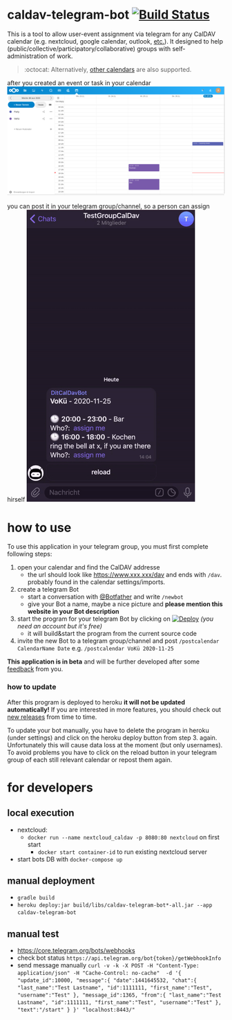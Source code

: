 # caldav-telegram-bot [![Build Status](https://travis-ci.org/dit-calendar/caldav-telegram-bot.svg?branch=master)](https://travis-ci.org/dit-calendar/caldav-telegram-bot)
This is a tool to allow user-event assignment via telegram for any CalDAV calendar (e.g. nextcloud, google calendar, outlook, [etc.](https://en.wikipedia.org/wiki/CalDAV#Server)). It designed to help (public/collective/participatory/collaborative) groups with self-administration of work.

> :octocat: Alternatively,  [other calendars](https://github.com/dit-calendar/dit-calendar.github.io) are also supported.

after you created an event or task in your calendar
<img src="doc/img/nexcloud-calendar.png" alt="calendar"/>

you can post it in your telegram group/channel, so a person can assign hirself
<img src="doc/img/telegram-bot.gif" alt="telegram"/>


# how to use
To use this application in your telegram group, you must first complete following steps:
1. open your calendar and find the CalDAV addresse
   * the url should look like https://www.xxx.xxx/dav and ends with `/dav`. probably found in the calendar settings/imports.
2. create a telegram Bot
   * start a conversation with [@Botfather](https://t.me/botfather) and write `/newbot`
   * give your Bot a name, maybe a nice picture and **please mention this website in your Bot description**
3. start the program for your telegram Bot by clicking on
    [![Deploy](https://www.herokucdn.com/deploy/button.svg)](https://heroku.com/deploy?template=https://github.com/dit-calendar/caldav-telegram-bot/tree/master) _(you need an account but it's free)_
   * it will build&start the program from the current source code
4. invite the new Bot to a telegram group/channel and post `/postcalendar CalendarName Date` e.g. `/postcalendar VoKü 2020-11-25`

**This application is in beta** and will be further developed after some [feedback](https://github.com/dit-calendar/caldav-telegram-bot/issues) from you.

### how to update
After this program is deployed to heroku **it will not be updated automatically!** If you are interested in more features, you should check out [new releases](https://github.com/dit-calendar/caldav-telegram-bot/releases) from time to time.

To update your bot manually, you have to delete the program in heroku (under settings) and click on the heroku deploy button from step 3. again. Unfortunately this will cause data loss at the moment (but only usernames). To avoid problems you have to click on the reload button in your telegram group of each still relevant calendar or repost them again.


# for developers

## local execution
* nextcloud:
  * `docker run --name nextcloud_caldav -p 8080:80 nextcloud` on first start
    * `docker start container-id` to run existing nextcloud server
* start bots DB with `docker-compose up`

## manual deployment
* `gradle build`
* `heroku deploy:jar build/libs/caldav-telegram-bot*-all.jar --app caldav-telegram-bot`

## manual test
* https://core.telegram.org/bots/webhooks
* check bot status `https://api.telegram.org/bot{token}/getWebhookInfo`
* send message manually
 `curl -v -k -X POST -H "Content-Type: application/json" -H "Cache-Control: no-cache"  -d '{
 "update_id":10000,
 "message":{
   "date":1441645532,
   "chat":{
      "last_name":"Test Lastname",
      "id":1111111,
      "first_name":"Test",
      "username":"Test"
   },
   "message_id":1365,
   "from":{
      "last_name":"Test Lastname",
      "id":1111111,
      "first_name":"Test",
      "username":"Test"
   },
   "text":"/start"
 }
 }' "localhost:8443/"`
